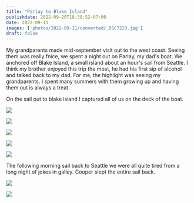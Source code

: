 ```yaml
---
title: "Parlay to Blake Island"
publishdate: 2022-09-20T18:38:52-07:00
date: 2022-09-11
images: ['photos/2022-09-11/converted/_DSC7223.jpg']
draft: false
---
```


My grandparents made mid-september visit out to the west coast.  Seeing them was really fnice, we spent a night out on Parlay, my dad's boat.  We anchored off Blake Island, a small island about an hour's sail from Seattle.  I think my brother enjoyed this trip the most, he had his first sip of alcohol and talked back to my dad.  For me, the highlight was seeing my grandparents.  I spent many summers with them growing up and having them out is always a treat.

On the sail out to blake island I captured all of us on the deck of the boat.

![](../photos/2022-09-11/converted/_DSC7133.jpg)

![](../photos/2022-09-11/converted/_DSC7155.jpg)

![](../photos/2022-09-11/converted/_DSC7168.jpg)

![](../photos/2022-09-11/converted/_DSC7170.jpg)

![](../photos/2022-09-11/converted/_DSC7176.jpg)

The following morning sail back to Seattle we were all quite tired from a long night of jokes in galley.  Cooper slept the entire sail back.

![](../photos/2022-09-11/converted/_DSC7216.jpg)

![](../photos/2022-09-11/converted/_DSC7223.jpg)